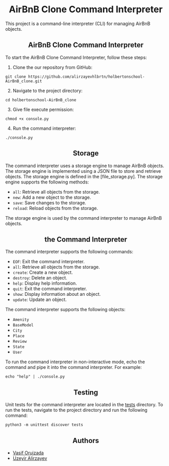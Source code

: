 <h1 align="center">AirBnB Clone Command Interpreter</h1>

This project is a command-line interpreter (CLI) for managing AirBnB objects.


<h2 align="center">AirBnB Clone Command Interpreter</h2>

To start the AirBnB Clone Command Interpreter, follow these steps:
1. Clone the  our repository from GitHub:
```
git clone https://github.com/alirzayevhlbrtn/holbertonschool-AirBnB_clone.git
```
2. Navigate to the project directory:
```
cd holbertonschool-AirBnB_clone
```
3. Give file execute permission:
```
chmod +x console.py
```
4. Run the command interpreter:
```
./console.py
```


<h2 align="center">Storage</h2>

The command interpreter uses a storage engine to manage AirBnB objects. The storage engine is implemented using a JSON file to store and retrieve objects. The storage engine is defined in the [file_storage.py]. The storage engine supports the following methods:

- `all`: Retrieve all objects from the storage.
- `new`: Add a new object to the storage.
- `save`: Save changes to the storage.
- `reload`: Reload objects from the storage.

The storage engine is used by the command interpreter to manage AirBnB objects.


<h2 align="center">the Command Interpreter</h2>

The command interpreter supports the following commands:

- `EOF`: Exit the command interpreter.
- `all`: Retrieve all objects from the storage.
- `create`: Create a new object.
- `destroy`: Delete an object.
- `help`: Display help information.
- `quit`: Exit the command interpreter.
- `show`: Display information about an object.
- `update`: Update an object.

The command interpreter supports the following objects:

- `Amenity`
- `BaseModel`
- `City`
- `Place`
- `Review`
- `State`
- `User`

To run the command interpreter in non-interactive mode, echo the command and pipe it into the command interpreter. For example:
```
echo "help" | ./console.py
```


<h2 align="center">Testing</h2>

Unit tests for the command interpreter are located in the [tests](./tests/) directory. To run the tests, navigate to the project directory and run the following command:

```
python3 -m unittest discover tests
```


<h2 align="center">Authors</h2>

- [Vasif Orujzada](https://github.com/vasifvortex)
- [Uzeyir Alirzayev](https://github.com/alirzayevhlbrtn)
